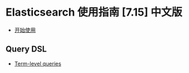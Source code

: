 # Elasticsearch 使用指南 [7.15] 中文版

* [开始使用](README.md)

## Query DSL

* [Term-level queries](14-query-dsl/term-level-queries.md)